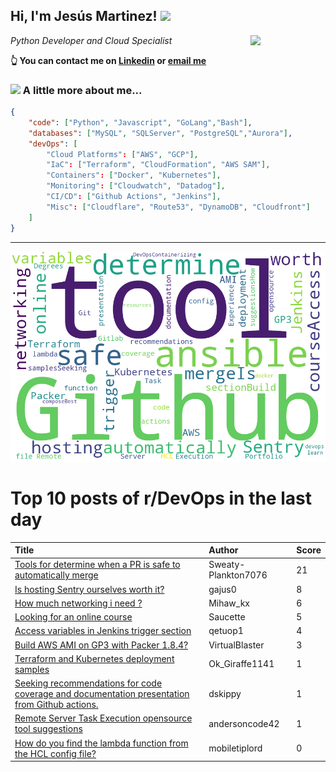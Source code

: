 <!--
**jmartinezl/jmartinezl** is a ✨ _special_ ✨ repository because its `README.md` (this file) appears on your GitHub profile.

Here are some ideas to get you started:

- 🔭 I’m currently working on ...
- 🌱 I’m currently learning ...
- 👯 I’m looking to collaborate on ...
- 🤔 I’m looking for help with ...
- 💬 Ask me about ...
- 📫 How to reach me: ...
- 😄 Pronouns: ...
- ⚡ Fun fact: ...
-->

<h2>Hi, I'm Jesús Martinez! <img src="https://media.giphy.com/media/WUlplcMpOCEmTGBtBW/giphy.gif" width="30"> </h2>
<img align='right' src="https://media.giphy.com/media/NytMLKyiaIh6VH9SPm/giphy.gif" width="120">
<p><em>Python Developer and Cloud Specialist
</em></p>

**👆 You can contact me on [Linkedin](https://www.linkedin.com/in/jes%C3%BAs-martinez-2b7b10104/) or [email me](mailto:jesus.mtz.lorenzo@gmail.com)**

### <img src="https://media.giphy.com/media/VgCDAzcKvsR6OM0uWg/giphy.gif" width="50"> A little more about me...  

```json
{
    "code": ["Python", "Javascript", "GoLang","Bash"],
    "databases": ["MySQL", "SQLServer", "PostgreSQL","Aurora"],
    "devOps": [
        "Cloud Platforms": ["AWS", "GCP"],
        "IaC": ["Terraform", "CloudFormation", "AWS SAM"],
        "Containers": ["Docker", "Kubernetes"],
        "Monitoring": ["Cloudwatch", "Datadog"],
        "CI/CD": ["Github Actions", "Jenkins"],
        "Misc": ["Cloudflare", "Route53", "DynamoDB", "Cloudfront"]
    ]
}
```
---

![Wordcloud](./cloud.png)

# Top 10 posts of r/DevOps in the last day

| Title | Author | Score |
|:---|:---|:---|
| [Tools for determine when a PR is safe to automatically merge](https://www.reddit.com/r/devops/comments/z9bwjz/tools_for_determine_when_a_pr_is_safe_to/) | Sweaty-Plankton7076 | 21 |
| [Is hosting Sentry ourselves worth it?](https://www.reddit.com/r/devops/comments/z8v967/is_hosting_sentry_ourselves_worth_it/) | gajus0 | 8 |
| [How much networking i need ?](https://www.reddit.com/r/devops/comments/z8riig/how_much_networking_i_need/) | Mihaw_kx | 6 |
| [Looking for an online course](https://www.reddit.com/r/devops/comments/z9ll9e/looking_for_an_online_course/) | Saucette | 5 |
| [Access variables in Jenkins trigger section](https://www.reddit.com/r/devops/comments/z96891/access_variables_in_jenkins_trigger_section/) | qetuop1 | 4 |
| [Build AWS AMI on GP3 with Packer 1.8.4?](https://www.reddit.com/r/devops/comments/z8ujdr/build_aws_ami_on_gp3_with_packer_184/) | VirtualBlaster | 3 |
| [Terraform and Kubernetes deployment samples](https://www.reddit.com/r/devops/comments/z8ubn4/terraform_and_kubernetes_deployment_samples/) | Ok_Giraffe1141 | 1 |
| [Seeking recommendations for code coverage and documentation presentation from Github actions.](https://www.reddit.com/r/devops/comments/z91y9q/seeking_recommendations_for_code_coverage_and/) | dskippy | 1 |
| [Remote Server Task Execution opensource tool suggestions](https://www.reddit.com/r/devops/comments/z8qiho/remote_server_task_execution_opensource_tool/) | andersoncode42 | 1 |
| [How do you find the lambda function from the HCL config file?](https://www.reddit.com/r/devops/comments/z9dy7o/how_do_you_find_the_lambda_function_from_the_hcl/) | mobiletiplord | 0 |
